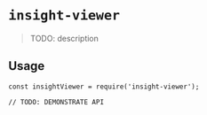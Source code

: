 # `insight-viewer`

> TODO: description

## Usage

```
const insightViewer = require('insight-viewer');

// TODO: DEMONSTRATE API
```
